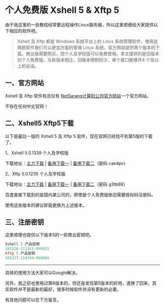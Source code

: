 # 个人免费版 Xshell 5 & Xftp 5 

由于我这里的一些教程经常要远程操作Linux服务器，所以这里顺便给大家提供以下相应的软件吧。

> Xshell 及 Xftp 都是 Windows 系统平台上的 Linux 系统管理软件，使用这两款软件我们可以更加方面的管理
> Linux 系统。官方网站提供两个版本的下载，商业版需要购买，而个人及学校版可以免费使用。本文提供的是旧版本的个人免费版。与新版本相比，旧版本限制较少，单个窗口能够开4 个及以上的会话。



## 一、官方网站

Xshell 及 Xftp 软件有且仅有 [NetSarang计算机公司官方网站](https://www.netsarang.com/zh/)一个官方网站。

不存在任何中文官网！

## 二、Xshell5 Xftp5下载

以下是最后一版的 Xshell 5 及 Xftp 5 软件，现在官网已经找不到第5版的下载了。

1、Xshell 5.0.1339 个人及学校版

下载地址：[主力下载](https://www.banwagongzw.com/goto/?url=aHR0cHM6Ly9maWxlZG93bi5tZS9XaW5kb3dzL1NvZnQvWHNoZWxsLTUuMC4xMzM5cC5leGU=) | [备用下载一](https://www.banwagongzw.com/goto/?url=aHR0cHM6Ly93d3cubGFuem91cy5jb20vaTBlMTU3Yw==) | [备用下载二](https://www.banwagongzw.com/goto/?url=aHR0cHM6Ly9zaGFyZS53ZWl5dW4uY29tLzU5Nm5JWGQ=)（密码 cae4pv）

2、Xftp 5.0.1235 个人及学校版

下载地址：[主力下载](https://www.banwagongzw.com/goto/?url=aHR0cHM6Ly9maWxlZG93bi5tZS9XaW5kb3dzL1NvZnQvWGZ0cC01LjAuMTIzNXAuZXhl) | [备用下载一](https://www.banwagongzw.com/goto/?url=aHR0cHM6Ly93d3cubGFuem91cy5jb20vaTFnbTJqYQ==) | [备用下载二](https://www.banwagongzw.com/goto/?url=aHR0cHM6Ly9zaGFyZS53ZWl5dW4uY29tLzU3NElQbDA=)（密码 g3tb86）



百度直接下载到的是国内某公司的，即使是个人免费版依旧需要授权码注册码。

使用这些版本的建议卸载更换为上述版本。

## 三、注册密钥

这里顺便也提供以下版本5的一些商业密钥吧。

```powershell
Xshell 5 产品密钥
181226-111351-999033
Xftp 5 产品密钥
181227-114744-999004
```



---

具体的使用方法大家可以Google解决。

另外，我之前也使用过第6版本的，但还是发现第5版本的好用，遂换了回来，其实软件并不是最新的最好，很多时候软件并没有更新的必要。

有其他问题可以在下方留言。



